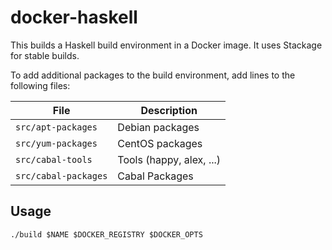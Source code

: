 docker-haskell
==============

This builds a Haskell build environment in a Docker image. It uses Stackage for stable builds.

To add additional packages to the build environment, add lines to the following files:

| File                 | Description              |
|----------------------|--------------------------|
| `src/apt-packages`   | Debian packages          |
| `src/yum-packages`   | CentOS packages          |
| `src/cabal-tools`    | Tools (happy, alex, ...) |
| `src/cabal-packages` | Cabal Packages           |


Usage
-----
```
./build $NAME $DOCKER_REGISTRY $DOCKER_OPTS
```
